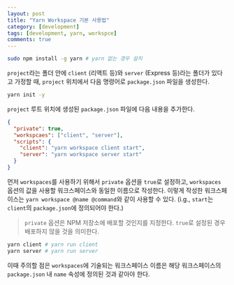 ```yaml
---
layout: post
title: "Yarn Workspace 기본 사용법"
category: [development]
tags: [development, yarn, workspce]
comments: true
---
```


```bash
sudo npm install -g yarn # yarn 없는 경우 설치
```

`project`라는 폴더 안에 `client` (리액트 등)와 `server` (Express 등)라는 폴더가 있다고 가정할 때, `project` 위치에서 다음 명령어로 `package.json` 파일을 생성한다.

```bash
yarn init -y
```

`project` 루트 위치에 생성된 `package.json` 파일에 다음 내용을 추가한다.

```json
{
  "private": true,
  "workspcaes": ["client", "server"],
  "scripts": {
    "client": "yarn workspace client start",
    "server": "yarn workspace server start"
  }
}
```

먼저 `workspaces`를 사용하기 위해서 `private` 옵션을 `true`로 설정하고, `workspaces` 옵션의 값을 사용할 워크스페이스와 동일한 이름으로 작성한다. 이렇게 작성한 워크스페이스는 `yarn workspace @name @command`와 같이 사용할 수 있다. (i.g., `start`는 `client`의 `package.json`에 정의되어야 한다.)

> `private` 옵션은 NPM 저장소에 배포할 것인지를 지정한다. `true`로 설정된 경우 배포하지 않을 것을 의미한다.

```bash
yarn client # yarn run client
yarn server # yarn run server
```

이때 주의할 점은 `workspaces`에 기술되는 워크스페이스 이름은 해당 워크스페이스의 `package.json` 내 `name` 속성에 정의된 것과 같아야 한다.

